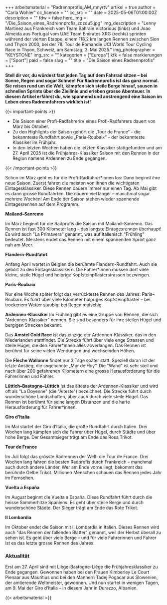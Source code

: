 +++
arbeitsmaterial = "Radrennprofis_AM_mnyrtv"
artikel = true
author = "Carla Wohler"
cc_licence = ""
cc_src = ""
date = 2025-05-06T01:00:00Z
description = ""
fdw = false
hero_img = "/Die_Saison_eines_Radrennprofis_zqzqu5.jpg"
img_description = "Lenny Martinez aus Frankreich vom Team Bahrain Victorious (links) und Joao Almeida aus Portugal vom UAE Team Emirates XRG (rechts) sprinten während der vierten Etappe, einem 118,2 km langen Rennen zwischen Sion und Thyon 2000, bei der 78. Tour de Romandie UCI World Tour Cycling Race in Thyon, Schweiz, am Samstag, 3. Mai 2025."
img_photographer = "KEYSTONE"
img_src = ""
kategorien = ["Europa"]
kfk = false
markierungen = ["Sport"]
paid = false
slug = ""
title = "Die Saison eines Radrennprofis"
+++

**Stell dir vor, du würdest fast jeden Tag auf dem Fahrrad sitzen – bei Sonne, Regen und sogar Schnee! Für Radrennprofis ist das ganz normal. Sie reisen rund um die Welt, kämpfen sich steile Berge hinauf, sausen in schnellen Sprints über die Ziellinie und erleben grosse Abenteuer. In diesem Artikel erfährst du, wie spannend und anstrengend eine Saison im Leben eines Radrennfahrers wirklich ist!**

{{< important-points >}}

<ul>

<li>Die Saison einer Profi-Radfahrerin/ eines Profi-Radfahrers dauert von März bis Oktober.
</li>

<li>Zu den Highlights der Saison gehört die „Tour de France“ – die bekannteste Rundfahrt sowie „Paris-Roubaix“ – der bekannteste Klassiker im Frühjahr. 
</li>

<li>In den letzten Wochen haben die letzten Klassiker stattgefunden und am 27. April 2025 ist die Frühjahres-Klassiker Saison mit den Rennen in der Region namens Ardennen zu Ende gegangen.
</li>

</ul>

{{< /important-points >}}

Schon im März geht es für die Profi-Radfahrer*innen los: Dann beginnt ihre neue Saison. Zuerst fahren die meisten von ihnen die wichtigsten Eintagesklassiker. Diese Rennen dauern immer nur einen Tag. Ab Mai gibt es dann grosse Rundfahrten. Die dauern viel länger – manchmal sogar mehrere Wochen! Am Ende der Saison stehen wieder spannende Eintagesrennen auf dem Programm. 

**Mailand–Sanremo**

Im März beginnt für die Radprofis die Saison mit Mailand–Sanremo. Das Rennen ist fast 300 Kilometer lang – das längste Eintagesrennen überhaupt! Es wird auch "La Primavera" genannt, was auf Italienisch "Frühling" bedeutet. Meistens endet das Rennen mit einem spannenden Sprint ganz nah am Meer.

**Flandern-Rundfahrt**

Anfang April wartet in Belgien die berühmte Flandern-Rundfahrt. Auch sie gehört zu den Eintagesklassikern. Die Fahrer*innen müssen dort viele kleine, steile Hügel und holprige Kopfsteinpflasterstrassen bezwingen. 

**Paris–Roubaix**

Nur eine Woche später folgt das verrückteste Rennen des Jahres: Paris–Roubaix. Es führt über viele Kilometer holpriges Kopfsteinpflaster – bei trockenem Wetter staubig, bei Regen matschig. 

**Ardennen-Klassiker**
Im Frühling gibt es eine Gruppe von Rennen, die sich "Ardennen-Klassiker" nennen. Sie sind besonders für ihre steilen Hügel und bergigen Strecken bekannt.

Das **Amstel Gold Race** ist das einzige der Ardennen-Klassiker, das in den Niederlanden stattfindet. Die Strecke führt über viele enge Strassen und steile Hügel, die den Fahrer*innen alles abverlangen. Das Rennen ist berühmt für seine vielen Wendungen und wechselnden Höhen.

Die **Flèche Wallonne** findet nur 3 Tage später statt. Speziell daran ist der letzte Anstieg, die sogenannte „Mur de Huy“. Die "Wand" ist sehr steil und nach über 200 gefahrenen Kilometern eine grosse Herausforderung für die Fahrerinnen und Fahrer. 

**Lüttich–Bastogne–Lüttich** ist das älteste der Ardennen-Klassiker und wird oft als "La Doyenne" (die "Älteste") bezeichnet. Die Strecke führt durch wunderschöne Landschaften, aber auch durch viele steile Hügel. Das Rennen ist berühmt für seine langen Distanzen und die harte Herausforderung für Fahrer*innen. 

**Giro d’Italia**

Im Mai startet der Giro d’Italia, die große Rundfahrt durch Italien. Drei Wochen lang kämpfen sich die Fahrer über Hügel, durch Städte und über hohe Berge. Der Gesamtsieger trägt am Ende das Rosa Trikot.

**Tour de France**

Im Juli folgt das grösste Radrennen der Welt: die Tour de France. Drei Wochen lang fahren die besten Radprofis durch Frankreich – manchmal auch durch andere Länder. Wer am Ende vorne liegt, bekommt das berühmte Gelbe Trikot. Millionen Menschen schauen das Rennen jedes Jahr im Fernsehen.

**Vuelta a España**

Im August beginnt die Vuelta a España. Diese Rundfahrt führt durch die heisse Sommerhitze Spaniens. Es geht über steile Berge und durch wunderschöne Städte. Der Sieger trägt am Ende das Rote Trikot. 

**Il Lombardia**

Im Oktober endet die Saison mit Il Lombardia in Italien. Dieses Rennen wird auch "das Rennen der fallenden Blätter" genannt, weil der Herbst überall zu sehen ist. Es geht über viele Berge – und für viele Fahrerinnen und Fahrer ist es das letzte grosse Rennen des Jahres.

### Aktualität

Erst am 27. April sind mit Liège-Bastogne-Liège die Frühjahresklassiker zu Ende gegangen. Gewonnen haben bei den Frauen Kimberley Le Court Pienaar aus Mauritius und bei den Männern Tadej Pogacar aus Slowenien, der amtierende Weltmeister, gewonnen. 
Und nun startet in wenigen Tagen, am 9. Mai der Giro d‘Italia – in diesem Jahr in Durazzo, Albanien.

{{< arbeitsmaterial >}}